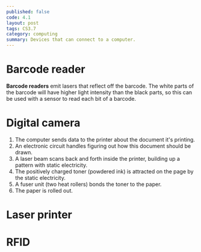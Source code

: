 ```yaml
---
published: false
code: 4.1
layout: post
tags: CS3.7
category: computing
summary: Devices that can connect to a computer.
---
```

# Barcode reader

**Barcode readers** emit lasers that reflect off the barcode. The white parts of the barcode will have higher light intensity than the black parts, so this can be used with a sensor to read each bit of a barcode.

# Digital camera

1. The computer sends data to the printer about the document it's printing.
2. An electronic circuit handles figuring out how this document should be drawn.
3. A laser beam scans back and forth inside the printer, building up a pattern with static electricity.
4. The positively charged toner (powdered ink) is attracted on the page by the static electricity.
5. A fuser unit (two heat rollers) bonds the toner to the paper.
6. The paper is rolled out.

# Laser printer

# RFID